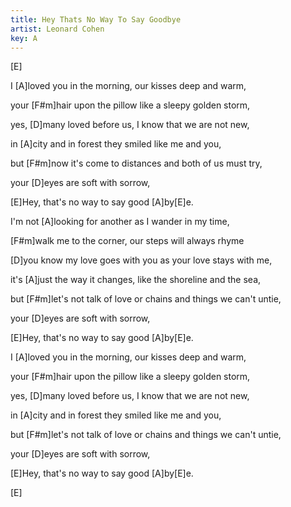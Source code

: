 ```yaml
---
title: Hey Thats No Way To Say Goodbye
artist: Leonard Cohen
key: A
---
```

[E]

I [A]loved you in the morning, our kisses deep and warm,

your [F#m]hair upon the pillow like a sleepy golden storm,

yes, [D]many loved before us, I know that we are not new,

in [A]city and in forest they smiled like me and you,

but [F#m]now it's come to distances and both of us must try,

your [D]eyes are soft with sorrow,

[E]Hey, that's no way to say good [A]by[E]e.



I'm not [A]looking for another as I wander in my time,

[F#m]walk me to the corner, our steps will always rhyme

[D]you know my love goes with you as your love stays with me,

it's [A]just the way it changes, like the shoreline and the sea,

but [F#m]let's not talk of love or chains and things we can't untie,

your [D]eyes are soft with sorrow,

[E]Hey, that's no way to say good [A]by[E]e.



I [A]loved you in the morning, our kisses deep and warm,

your [F#m]hair upon the pillow like a sleepy golden storm,

yes, [D]many loved before us, I know that we are not new,

in [A]city and in forest they smiled like me and you,

but [F#m]let's not talk of love or chains and things we can't untie,

your [D]eyes are soft with sorrow,

[E]Hey, that's no way to say good [A]by[E]e.

[E]